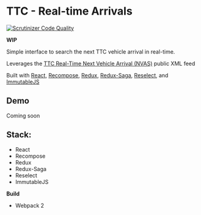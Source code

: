 # TTC - Real-time Arrivals
[![Scrutinizer Code Quality](https://scrutinizer-ci.com/g/macder/ttc-react/badges/quality-score.png?b=master)](https://scrutinizer-ci.com/g/macder/ttc-react/?branch=master)

**WIP**

Simple interface to search the next TTC vehicle arrival in real-time.

Leverages the [TTC Real-Time Next Vehicle Arrival (NVAS)](https://www1.toronto.ca/wps/portal/contentonly?vgnextoid=4427790e6f21d210VgnVCM1000003dd60f89RCRD&vgnextchannel=1a66e03bb8d1e310VgnVCM10000071d60f89RCRD) public XML feed

Built with [React](https://facebook.github.io/react/), [Recompose](https://github.com/acdlite/recompose), [Redux](http://redux.js.org/), [Redux-Saga](https://redux-saga.js.org/), [Reselect](https://github.com/reactjs/reselect), and [ImmutableJS](https://facebook.github.io/immutable-js/docs/#/)

## Demo
Coming soon

## Stack:
* React
* Recompose
* Redux
* Redux-Saga
* Reselect
* ImmutableJS

**Build**
* Webpack 2
